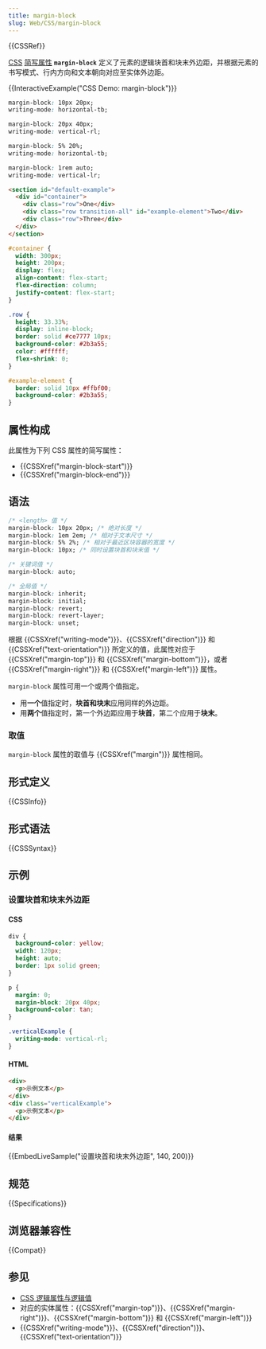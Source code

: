 ```yaml
---
title: margin-block
slug: Web/CSS/margin-block
---
```


{{CSSRef}}

[CSS](/zh-CN/docs/Web/CSS) [简写属性](/zh-CN/docs/Web/CSS/Shorthand_properties) **`margin-block`** 定义了元素的逻辑块首和块末外边距，并根据元素的书写模式、行内方向和文本朝向对应至实体外边距。

{{InteractiveExample("CSS Demo: margin-block")}}

```css interactive-example-choice
margin-block: 10px 20px;
writing-mode: horizontal-tb;
```

```css interactive-example-choice
margin-block: 20px 40px;
writing-mode: vertical-rl;
```

```css interactive-example-choice
margin-block: 5% 20%;
writing-mode: horizontal-tb;
```

```css interactive-example-choice
margin-block: 1rem auto;
writing-mode: vertical-lr;
```

```html interactive-example
<section id="default-example">
  <div id="container">
    <div class="row">One</div>
    <div class="row transition-all" id="example-element">Two</div>
    <div class="row">Three</div>
  </div>
</section>
```

```css interactive-example
#container {
  width: 300px;
  height: 200px;
  display: flex;
  align-content: flex-start;
  flex-direction: column;
  justify-content: flex-start;
}

.row {
  height: 33.33%;
  display: inline-block;
  border: solid #ce7777 10px;
  background-color: #2b3a55;
  color: #ffffff;
  flex-shrink: 0;
}

#example-element {
  border: solid 10px #ffbf00;
  background-color: #2b3a55;
}
```

## 属性构成

此属性为下列 CSS 属性的简写属性：

- {{CSSXref("margin-block-start")}}
- {{CSSXref("margin-block-end")}}

## 语法

```css
/* <length> 值 */
margin-block: 10px 20px; /* 绝对长度 */
margin-block: 1em 2em; /* 相对于文本尺寸 */
margin-block: 5% 2%; /* 相对于最近区块容器的宽度 */
margin-block: 10px; /* 同时设置块首和块末值 */

/* 关键词值 */
margin-block: auto;

/* 全局值 */
margin-block: inherit;
margin-block: initial;
margin-block: revert;
margin-block: revert-layer;
margin-block: unset;
```

根据 {{CSSXref("writing-mode")}}、{{CSSXref("direction")}} 和 {{CSSXref("text-orientation")}} 所定义的值，此属性对应于 {{CSSXref("margin-top")}} 和 {{CSSXref("margin-bottom")}}，或者 {{CSSXref("margin-right")}} 和 {{CSSXref("margin-left")}} 属性。

`margin-block` 属性可用一个或两个值指定。

- 用**一个**值指定时，**块首和块末**应用同样的外边距。
- 用**两个**值指定时，第一个外边距应用于**块首**，第二个应用于**块末**。

### 取值

`margin-block` 属性的取值与 {{CSSXref("margin")}} 属性相同。

## 形式定义

{{CSSInfo}}

## 形式语法

{{CSSSyntax}}

## 示例

### 设置块首和块末外边距

#### CSS

```css
div {
  background-color: yellow;
  width: 120px;
  height: auto;
  border: 1px solid green;
}

p {
  margin: 0;
  margin-block: 20px 40px;
  background-color: tan;
}

.verticalExample {
  writing-mode: vertical-rl;
}
```

#### HTML

```html
<div>
  <p>示例文本</p>
</div>
<div class="verticalExample">
  <p>示例文本</p>
</div>
```

#### 结果

{{EmbedLiveSample("设置块首和块末外边距", 140, 200)}}

## 规范

{{Specifications}}

## 浏览器兼容性

{{Compat}}

## 参见

- [CSS 逻辑属性与逻辑值](/zh-CN/docs/Web/CSS/CSS_logical_properties_and_values)
- 对应的实体属性：{{CSSXref("margin-top")}}、{{CSSXref("margin-right")}}、{{CSSXref("margin-bottom")}} 和 {{CSSXref("margin-left")}}
- {{CSSXref("writing-mode")}}、{{CSSXref("direction")}}、{{CSSXref("text-orientation")}}
